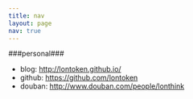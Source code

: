 ```yaml
---
title: nav
layout: page
nav: true
---
```


###personal###

- blog: <http://lontoken.github.io/>
- github: <https://github.com/lontoken>
- douban: <http://www.douban.com/people/lonthink>


